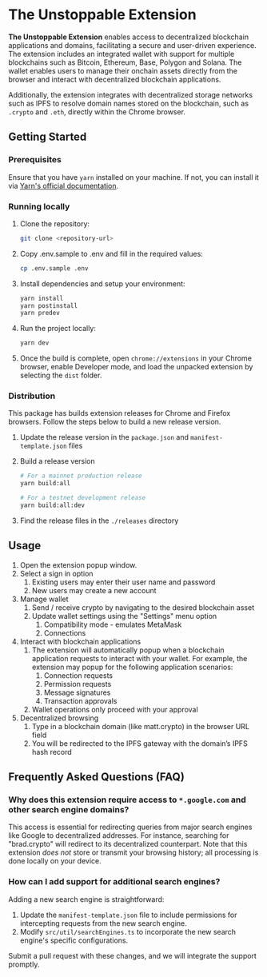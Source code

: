 # The Unstoppable Extension

**The Unstoppable Extension** enables access to decentralized blockchain applications and domains, facilitating a secure and user-driven experience. The extension includes an integrated wallet with support for multiple blockchains such as Bitcoin, Ethereum, Base, Polygon and Solana. The wallet enables users to manage their onchain assets directly from the browser and interact with decentralized blockchain applications. 

Additionally, the extension integrates with decentralized storage networks such as IPFS to resolve domain names stored on the blockchain, such as `.crypto` and `.eth`, directly within the Chrome browser.

## Getting Started

### Prerequisites

Ensure that you have `yarn` installed on your machine. If not, you can install it via [Yarn's official documentation](https://classic.yarnpkg.com/en/docs/install).

### Running locally

1. Clone the repository:
   ```bash
   git clone <repository-url>

3. Copy .env.sample to .env and fill in the required values:
   ```bash
   cp .env.sample .env
   ```

4. Install dependencies and setup your environment:
   ```bash
   yarn install
   yarn postinstall
   yarn predev
   ```

5. Run the project locally:
   ```bash
   yarn dev
   ```

6. Once the build is complete, open `chrome://extensions` in your Chrome browser, enable Developer mode, and load the unpacked extension by selecting the `dist` folder.

### Distribution

This package has builds extension releases for Chrome and Firefox browsers. Follow the steps below
to build a new release version.

1. Update the release version in the `package.json` and `manifest-template.json` files

2. Build a release version
   ```bash
   # For a mainnet production release
   yarn build:all

   # For a testnet development release
   yarn build:all:dev
   ```

3. Find the release files in the `./releases` directory

## Usage

1. Open the extension popup window.
1. Select a sign in option
   1. Existing users may enter their user name and password
   1. New users may create a new account
1. Manage wallet
   1. Send / receive crypto by navigating to the desired blockchain asset
   1. Update wallet settings using the "Settings" menu option
      1. Compatibility mode - emulates MetaMask
      1. Connections
1. Interact with blockchain applications
   1. The extension will automatically popup when a blockchain application requests to interact with your wallet. For example, the extension may popup for the following application scenarios:
      1. Connection requests
      1. Permission requests
      1. Message signatures
      1. Transaction approvals
   1. Wallet operations only proceed with your approval
1. Decentralized browsing
   1. Type in a blockchain domain (like matt.crypto) in the browser URL field
   1. You will be redirected to the IPFS gateway with the domain’s IPFS hash record

## Frequently Asked Questions (FAQ)

### Why does this extension require access to `*.google.com` and other search engine domains?

This access is essential for redirecting queries from major search engines like Google to decentralized addresses. For instance, searching for "brad.crypto" will redirect to its decentralized counterpart. Note that this extension _does not_ store or transmit your browsing history; all processing is done locally on your device.

### How can I add support for additional search engines?

Adding a new search engine is straightforward:

1. Update the `manifest-template.json` file to include permissions for intercepting requests from the new search engine.
2. Modify `src/util/searchEngines.ts` to incorporate the new search engine's specific configurations.

Submit a pull request with these changes, and we will integrate the support promptly.
